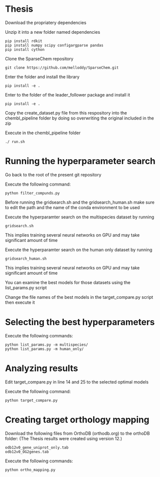 # Thesis

Download the propriatery dependencies

Unzip it into a new folder named dependencies

```
pip install rdkit
pip install numpy scipy configargparse pandas
pip install cython
```

Clone the SparseChem repository

```
git clone https://github.com/melloddy/SparseChem.git
```

Enter the folder and install the library

```
pip install -e .
```

Enter to the folder of the leader_follower package and install it

```
pip install -e .
```

Copy the create_dataset.py file from this respository into the chembl_pipeline folder by doing so overwriting the original included in the zip

Execute in the chembl_pipeline folder
```
./ run.sh
```

# Running the hyperparameter search

Go back to the root of the present git repository

Execute the following command:
```
python filter_compunds.py
```

Before running the gridsearch.sh and the gridsearch_human.sh make sure to edit the path and the name of the conda environment to be used

Execute the hyperparamter search on the multispecies dataset by running
```
gridsearch.sh
```

This implies training several neural networks on GPU and may take significant amount of time

Execute the hyperparamter search on the human only dataset by running 
```
gridsearch_human.sh
```

This implies training several neural networks on GPU and may take significant amount of time

You can examine the best models for those datasets using the list_params.py script

Change the file names of the best models in the target_compare.py script then execute it


# Selecting the best hyperparameters

Execute the following commands:
```
python list_params.py -m multispecies/
python list_params.py -m human_only/
```

# Analyzing results

Edit target_compare.py in line 14 and 25 to the selected optimal models

Execute the following command:
```
python target_compare.py
```

# Creating target orthology mapping

Download the following files from OrthoDB (orthodb.org) to the orthoDB folder:
(The Thesis results were created using version 12.)

```
odb12v0_gene_uniprot_only.tab
odb12v0_OG2genes.tab
```

Execute the following commands:
```
python ortho_mapping.py
```

